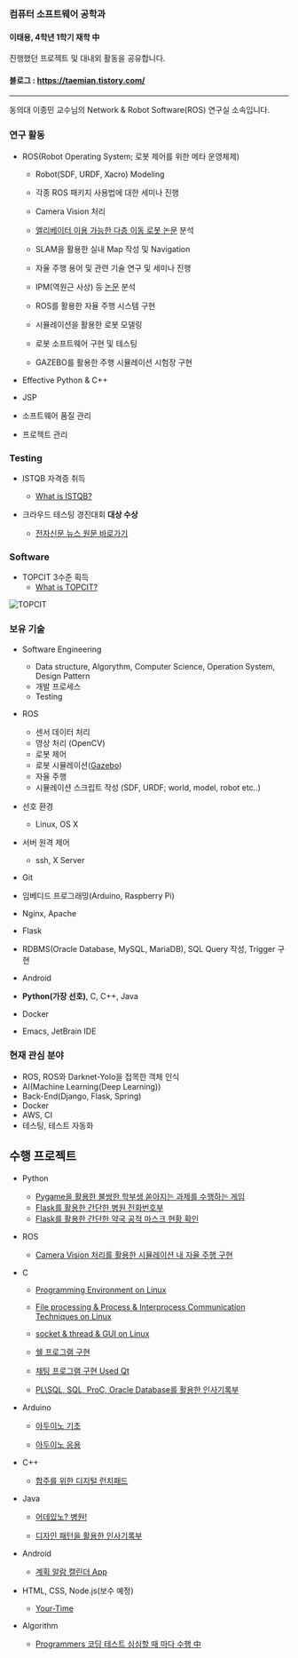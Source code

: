 ### 컴퓨터 소프트웨어 공학과
#### 이태용, 4학년 1학기 재학 中
진행했던 프로젝트 및 대내외 활동을 공유합니다.

#### 블로그 : https://taemian.tistory.com/
---
동의대 이종민 교수님의 Network & Robot Software(ROS) 연구실 소속입니다.

### 연구 활동
- ROS(Robot Operating System; 로봇 제어를 위한 메타 운영체제)

  - Robot(SDF, URDF, Xacro) Modeling
  - 각종 ROS 패키지 사용법에 대한 세미나 진행
  - Camera Vision 처리
  
  - [엘리베이터 이용 가능한 다층 이동 로봇 논문](http://www.riss.kr/search/detail/DetailView.do?p_mat_type=be54d9b8bc7cdb09&control_no=c070c6e21caaba51ffe0bdc3ef48d419) 분석
  - SLAM을 활용한 실내 Map 작성 및 Navigation
  - 자율 주행 용어 및 관련 기술 연구 및 세미나 진행
  - IPM(역원근 사상) 등 [논문](http://www.riss.kr/search/detail/DetailView.do?p_mat_type=be54d9b8bc7cdb09&control_no=eb840133209fe4fa) 분석
  - ROS를 활용한 자율 주행 시스템 구현
  
  - 시뮬레이션을 활용한 로봇 모델링
  - 로봇 소프트웨어 구현 및 테스팅 
  - GAZEBO를 활용한 주행 시뮬레이션 시험장 구현
- Effective Python & C++
- JSP

- 소프트웨어 품질 관리

- 프로젝트 관리

### Testing

- ISTQB 자격증 취득

  - [What is ISTQB?](https://www.sten.or.kr/bbs/board.php?bo_table=sten_ist)

- 크라우드 테스팅 경진대회 **대상 수상**

  - [전자신문 뉴스 원문 바로가기](http://etnews.com/20191115000335)

### Software

- TOPCIT 3수준 획득
  - [What is TOPCIT?](https://www.topcit.or.kr)

![TOPCIT](https://github.com/yongjjang/Portfolio/blob/master/3rd%20year%202nd%20semester/TOPCIT.PNG)

### 보유 기술
- Software Engineering
  - Data structure, Algorythm, Computer Science, Operation System, Design Pattern
  - 개발 프로세스
  - Testing

- ROS
  - 센서 데이터 처리
  - 영상 처리 (OpenCV)
  - 로봇 제어
  - 로봇 시뮬레이션([Gazebo](http://gazebosim.org/))
  - 자율 주행
  - 시뮬레이션 스크립트 작성 (SDF, URDF; world, model, robot etc..)

- 선호 환경
  - Linux, OS X
- 서버 원격 제어
  - ssh, X Server
  
- Git
- 임베디드 프로그래밍(Arduino, Raspberry Pi)
- Nginx, Apache
- Flask
- RDBMS(Oracle Database, MySQL, MariaDB), SQL Query 작성, Trigger 구현
- Android
- **Python(가장 선호)**, C, C++, Java
- Docker

- Emacs, JetBrain IDE

### 현재 관심 분야

- ROS, ROS와 Darknet-Yolo을 접목한 객체 인식
- AI(Machine Learning(Deep Learning))
- Back-End(Django, Flask, Spring)
- Docker
- AWS, CI
- 테스팅, 테스트 자동화

## 수행 프로젝트
- Python
  - [Pygame을 활용한 불쌍한 학부생 쏟아지는 과제를 수행하는 게임](https://github.com/yongjjang/Under-graduation-tale)
  - [Flask를 활용한 간단한 병원 전화번호부](https://github.com/yongjjang/Flask/tree/master/pharmacy_phonebook)
  - [Flask를 활용한 간단한 약국 공적 마스크 현황 확인](https://github.com/yongjjang/Flask/tree/master/show_me_the_mask)

- ROS
  - [Camera Vision 처리를 활용한 시뮬레이션 내 자율 주행 구현](https://github.com/yongjjang/Autonomous-Driving-Car)

- C
  - [Programming Environment on Linux](https://github.com/yongjjang/Lab2)
  
  - [File processing & Process & Interprocess Communication Techniques on Linux](https://github.com/yongjjang/Lab3)
  - [socket & thread & GUI on Linux](https://github.com/yongjjang/Lab4)
  - [쉘 프로그램 구현](https://github.com/yongjjang/Shell-Program)
  - [채팅 프로그램 구현 Used Qt](https://github.com/yongjjang/Chatting-Program)
  - [PL\SQL, SQL, ProC, Oracle Database를 활용한 인사기록부](https://github.com/yongjjang/Service-Center-System)

- Arduino
  - [아두이노 기초](https://github.com/yongjjang/Portfolio/tree/master/2rd%20year%202nd%20semester/Computer%20Architecture/Arduino%20Programming)
  
  - [아두이노 응용](https://github.com/yongjjang/Portfolio/tree/master/2rd%20year%202nd%20semester/Computer%20Architecture/Enhanced%20Arduino%20Programming)

- C++
  - [합주를 위한 디지털 런치패드](https://github.com/yongjjang/Portfolio/tree/master/2rd%20year%202nd%20semester/Visual%20Programming)

- Java
  - [어데있노? 병원!](https://github.com/yongjjang/Portfolio/tree/master/2rd%20year%202nd%20semester/Object-Oriented%20Programming)
  
  - [디자인 패턴을 활용한 인사기록부](https://github.com/yongjjang/Portfolio/tree/master/3rd%20year%201nd%20semester/Software%20design/%EC%9D%B8%EC%82%AC%EA%B8%B0%EB%A1%9D%EB%B6%80)
- Android
  - [계획 알람 캘린더 App](https://github.com/InhwanJeong/DayLight)

- HTML, CSS, Node.js(보수 예정)
  - [Your-Time](https://github.com/jeonseun/YourTime-website)
  
- Algorithm
  - [Programmers 코딩 테스트 심심할 때 마다 수행 中](https://github.com/yongjjang/Portfolio/tree/master/Algorithm)














